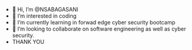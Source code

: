 - 👋 Hi, I’m @NSABAGASANI
- 👀 I’m interested in coding
- 🌱 I’m currently learning in forwad edge cyber security bootcamp
- 💞️ I’m looking to collaborate on software engineering as well as cyber security.
- THANK YOU

<!---
NSABAGASANI/NSABAGASANI is a ✨ special ✨ repository because its `README.md` (this file) appears on your GitHub profile.
You can click the Preview link to take a look at your changes.
--->
